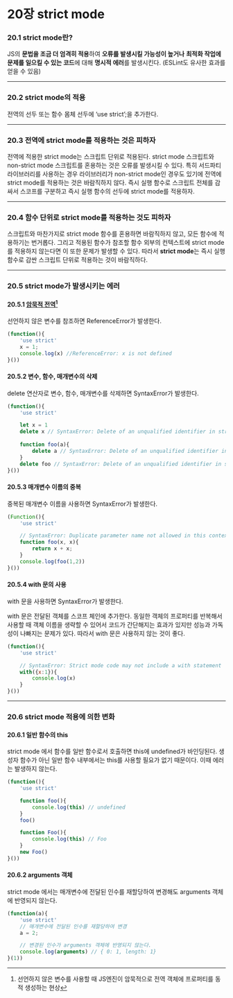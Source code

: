 # 20장 strict mode

### 20.1 strict mode란?

JS의 **문법을 조금 더 엄격히 적용**하여 **오류를 발생시킬 가능성이 높거나** **최적화 작업에 문제를 일으킬 수 있는 코드**에 대해 **명시적 에러**를 발생시킨다. (ESLint도 유사한 효과를 얻을 수 있음)

***

### 20.2 strict mode의 적용

전역의 선두 또는 함수 몸체 선두에 ‘use strict’;을 추가한다.

***

### 20.3 전역에 strict mode를 적용하는 것은 피하자

전역에 적용한 strict mode는 스크립트 단위로 적용된다. strict mode 스크립트와 non-strict mode 스크립트를 혼용하는 것은 오류를 발생시킬 수 있다. 특히 서드파티 라이브러리를 사용하는 경우 라이브러리가 non-strict mode인 경우도 있기에 전역에 strict mode를 적용하는 것은 바람직하지 않다. 즉시 실행 함수로 스크립트 전체를 감싸서 스코프를 구분하고 즉시 실행 함수의 선두에 strict mode를 적용하자.

***

### 20.4 함수 단위로 strict mode를 적용하는 것도 피하자

스크립트와 마찬가지로 strict mode 함수를 혼용하면 바람직하지 않고, 모든 함수에 적용하기는 번거롭다. 그리고 적용된 함수가 참조할 함수 외부의 컨텍스트에 strict mode를 적용하지 않는다면 이 또한 문제가 발생할 수 있다. 따라서 **strict mode**는 즉시 실행 함수로 감싼 스크립트 단위로 적용하는 것이 바람직하다.

***

### 20.5 strict mode가 발생시키는 에러

#### 20.5.1 [암묵적 전역](#user-content-fn-1)[^1]

선언하지 않은 변수를 참조하면 ReferenceError가 발생한다.

```jsx
(function(){
	'use strict'
	x = 1;
	console.log(x) //ReferenceError: x is not defined
}())
```

#### 20.5.2 변수, 함수, 매개변수의 삭제

delete 연산자로 변수, 함수, 매개변수를 삭제하면 SyntaxError가 발생한다.

```jsx
(function(){
	'use strict'

	let x = 1
	delete x // SyntaxError: Delete of an unqualified identifier in strict mode
	
	function foo(a){
		delete a // SyntaxError: Delete of an unqualified identifier in strict mode
	}
	delete foo // SyntaxError: Delete of an unqualified identifier in strict mode
}())
```

#### 20.5.3 매개변수 이름의 중복

중복된 매개변수 이름을 사용하면 SyntaxError가 발생한다.

```jsx
(Function(){
	'use strict'

	// SyntaxError: Duplicate parameter name not allowed in this context
	function foo(x, x){
		return x + x;
	}
	console.log(foo(1,2))
}())
```

#### 20.5.4 with 문의 사용

with 문을 사용하면 SyntaxError가 발생한다.

with 문은 전달된 객체를 스코프 체인에 추가한다. 동일한 객체의 프로퍼티를 반복해서 사용할 때 객체 이름을 생략할 수 있어서 코드가 간단해지는 효과가 있지만 성능과 가독성이 나빠지는 문제가 있다. 따라서 with 문은 사용하지 않는 것이 좋다.

```jsx
(function(){
	'use strict'

	// SyntaxError: Strict mode code may not include a with statement
	with({x:1}){
		console.log(x)
	}
}())
```

***

### 20.6 strict mode 적용에 의한 변화

#### 20.6.1 일반 함수의 this

strict mode 에서 함수를 일반 함수로서 호출하면 this에 undefined가 바인딩된다. 생성자 함수가 아닌 일반 함수 내부에서는 this를 사용할 필요가 없기 때문이다. 이때 에러는 발생하지 않는다.

```jsx
(function(){
	'use strict'

	function foo(){
		console.log(this) // undefined
	}
	foo()

	function Foo(){
		console.log(this) // Foo
	}
	new Foo()
}())
```

#### 20.6.2 arguments 객체

strict mode 에서는 매개변수에 전달된 인수를 재할당하여 변경해도 arguments 객체에 반영되지 않는다.

```jsx
(function(a){
	'use strict'
	// 매개변수에 전달된 인수를 재할당하여 변경
	a = 2;

	// 변경된 인수가 arguments 객체에 반영되지 않는다.
	console.log(arguments) // { 0: 1, length: 1}
}(1))
```

[^1]: 선언하지 않은 변수를 사용할 때 JS엔진이 암묵적으로 전역 객체에 프로퍼티를 동적 생성하는 현상
